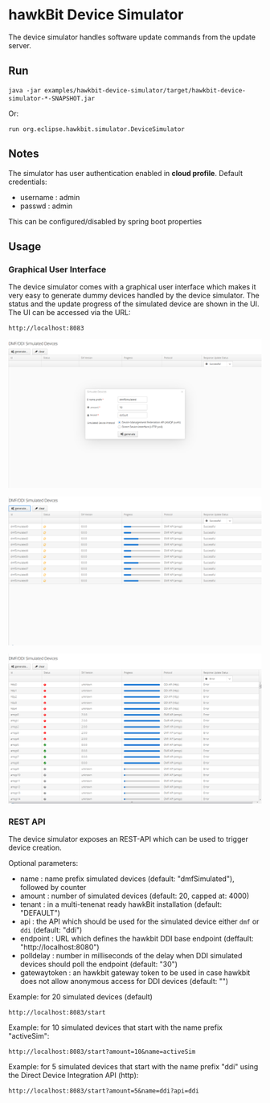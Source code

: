 # hawkBit Device Simulator

The device simulator handles software update commands from the update server.

## Run
```
java -jar examples/hawkbit-device-simulator/target/hawkbit-device-simulator-*-SNAPSHOT.jar
```
Or:
```
run org.eclipse.hawkbit.simulator.DeviceSimulator
```

## Notes

The simulator has user authentication enabled in **cloud profile**. Default credentials:
*  username : admin
*  passwd : admin

This can be configured/disabled by spring boot properties

## Usage

### Graphical User Interface
The device simulator comes with a graphical user interface which makes it very easy to generate dummy devices handled by the device simulator.
The status and the update progress of the simulated device are shown in the UI.
The UI can be accessed via the URL:
```
http://localhost:8083
```

 ![](src/main/images/generateScreenshot.png)
 
 ![](src/main/images/updateProcessScreenshot.png)
 
 ![](src/main/images/updateResultOverviewScreenshot.png)


### REST API
The device simulator exposes an REST-API which can be used to trigger device creation.

Optional parameters:
* name : name prefix simulated devices (default: "dmfSimulated"), followed by counter
* amount : number of simulated devices (default: 20, capped at: 4000)
* tenant : in a multi-tenenat ready hawkBit installation (default: "DEFAULT")
* api : the API which should be used for the simulated device either `dmf` or `ddi` (default: "ddi")
* endpoint :  URL which defines the hawkbit DDI base endpoint (deffault: "http://localhost:8080")
* polldelay : number in milliseconds of the delay when DDI simulated devices should poll the endpoint (default: "30")
* gatewaytoken : an hawkbit gateway token to be used in case hawkbit does not allow anonymous access for DDI devices (default: "")


Example: for 20 simulated devices (default)
```
http://localhost:8083/start
```

Example: for 10 simulated devices that start with the name prefix "activeSim": 
```
http://localhost:8083/start?amount=10&name=activeSim
```

Example: for 5 simulated devices that start with the name prefix "ddi" using the Direct Device Integration API (http): 
```
http://localhost:8083/start?amount=5&name=ddi?api=ddi
```

